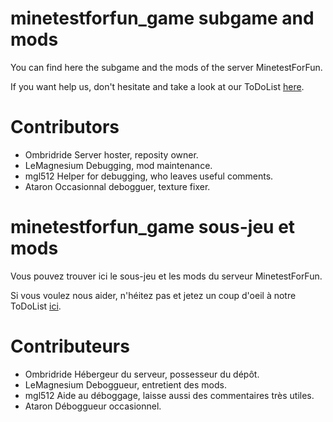 minetestforfun_game subgame and mods
===================

You can find here the subgame and the mods of the server MinetestForFun.

If you want help us, don't hesitate and take a look at our ToDoList [here](https://docs.google.com/document/d/1OBEXTXPZlgmmo3DqdZa3fTr3Se424isHOOEpQOmIJDc/edit#).

Contributors
===================
- Ombridride    Server hoster, reposity owner.
- LeMagnesium   Debugging, mod maintenance.
- mgl512        Helper for debugging, who leaves useful comments.
- Ataron        Occasionnal debogguer, texture fixer.


minetestforfun_game sous-jeu et mods
===================

Vous pouvez trouver ici le sous-jeu et les mods du serveur MinetestForFun.

Si vous voulez nous aider, n'héitez pas et jetez un coup d'oeil à notre ToDoList [ici](https://docs.google.com/document/d/1OBEXTXPZlgmmo3DqdZa3fTr3Se424isHOOEpQOmIJDc/edit#).

Contributeurs
===================
- Ombridride    Hébergeur du serveur, possesseur du dépôt.
- LeMagnesium   Deboggueur, entretient des mods.
- mgl512        Aide au déboggage, laisse aussi des commentaires très utiles.
- Ataron        Déboggueur occasionnel.
